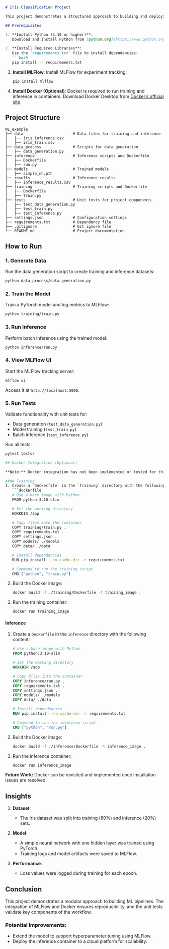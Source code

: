 

```markdown
# Iris Classification Project

This project demonstrates a structured approach to building and deploying a machine learning pipeline for classifying Iris flowers using PyTorch. It includes scripts for data generation, model training, and batch inference.

## Prerequisites

1. **Install Python (3.10 or higher)**:
   Download and install Python from [python.org](https://www.python.org/).

2. **Install Required Libraries**:
   Use the `requirements.txt` file to install dependencies:
   ```bash
   pip install -r requirements.txt
   ```

3. **Install MLFlow**:
   Install MLFlow for experiment tracking:
   ```bash
   pip install mlflow
   ```

4. **Install Docker (Optional)**:
   Docker is required to run training and inference in containers. Download Docker Desktop from [Docker’s official site](https://www.docker.com/products/docker-desktop).

## Project Structure

```
ML_example
├── data                      # Data files for training and inference
│   ├── iris_inference.csv
│   ├── iris_train.csv
├── data_process              # Scripts for data generation
│   ├── data_generation.py
├── inference                 # Inference scripts and Dockerfile
│   ├── Dockerfile
│   ├── run.py
├── models                    # Trained models
│   ├── simple_nn.pth
├── results                   # Inference results
│   ├── inference_results.csv
├── training                  # Training scripts and Dockerfile
│   ├── Dockerfile
│   ├── train.py
├── tests                     # Unit tests for project components
│   ├── test_data_generation.py
│   ├── test_train.py
│   ├── test_inference.py
├── settings.json             # Configuration settings
├── requirements.txt          # Dependency file
├── .gitignore                # Git ignore file
└── README.md                 # Project documentation
```

## How to Run

### 1. Generate Data
Run the data generation script to create training and inference datasets:
```bash
python data_process/data_generation.py
```

### 2. Train the Model
Train a PyTorch model and log metrics to MLFlow:
```bash
python training/train.py
```

### 3. Run Inference
Perform batch inference using the trained model:
```bash
python inference/run.py
```

### 4. View MLFlow UI
Start the MLFlow tracking server:
```bash
mlflow ui
```
Access it at `http://localhost:5000`.

### 5. Run Tests
Validate functionality with unit tests for:
- Data generation (`test_data_generation.py`)
- Model training (`test_train.py`)
- Batch inference (`test_inference.py`)

Run all tests:
```bash
pytest tests/

## Docker Integration (Optional)

**Note:** Docker integration has not been implemented or tested for this project due to installation issues. However, the following steps outline how Docker support could be added for training and inference:

#### Training
1. Create a `Dockerfile` in the `training` directory with the following content:
   ```dockerfile
   # Use a base image with Python
   FROM python:3.10-slim

   # Set the working directory
   WORKDIR /app

   # Copy files into the container
   COPY training/train.py .
   COPY requirements.txt .
   COPY settings.json .
   COPY models/ ./models
   COPY data/ ./data

   # Install dependencies
   RUN pip install --no-cache-dir -r requirements.txt

   # Command to run the training script
   CMD ["python", "train.py"]
   ```

2. Build the Docker image:
   ```bash
   docker build -f ./training/Dockerfile -t training_image .
   ```

3. Run the training container:
   ```bash
   docker run training_image
   ```

#### Inference
1. Create a `Dockerfile` in the `inference` directory with the following content:
   ```dockerfile
   # Use a base image with Python
   FROM python:3.10-slim

   # Set the working directory
   WORKDIR /app

   # Copy files into the container
   COPY inference/run.py .
   COPY requirements.txt .
   COPY settings.json .
   COPY models/ ./models
   COPY data/ ./data

   # Install dependencies
   RUN pip install --no-cache-dir -r requirements.txt

   # Command to run the inference script
   CMD ["python", "run.py"]
   ```

2. Build the Docker image:
   ```bash
   docker build -f ./inference/Dockerfile -t inference_image .
   ```

3. Run the inference container:
   ```bash
   docker run inference_image
   ```

**Future Work:** Docker can be revisited and implemented once installation issues are resolved.


## Insights
1. **Dataset**:
   - The Iris dataset was split into training (80%) and inference (20%) sets.

2. **Model**:
   - A simple neural network with one hidden layer was trained using PyTorch.
   - Training logs and model artifacts were saved to MLFlow.

3. **Performance**:
   - Loss values were logged during training for each epoch.

## Conclusion
This project demonstrates a modular approach to building ML pipelines. The integration of MLFlow and Docker ensures reproducibility, and the unit tests validate key components of the workflow.

### Potential Improvements:
- Extend the model to support hyperparameter tuning using MLFlow.
- Deploy the inference container to a cloud platform for scalability.

